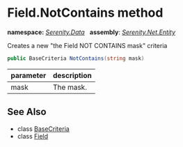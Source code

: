 # Field.NotContains method
**namespace:** *[Serenity.Data](../../README.md#serenity.data-namespace)*   **assembly**: *[Serenity.Net.Entity](../../README.md)*

Creates a new "the Field NOT CONTAINS mask" criteria

```csharp
public BaseCriteria NotContains(string mask)
```

| parameter | description |
| --- | --- |
| mask | The mask. |

## See Also

* class [BaseCriteria](../Serenity.Net.Data/../BaseCriteria.md)
* class [Field](../Field.md)
